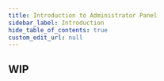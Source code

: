 ```yaml
---
title: Introduction to Administrator Panel
sidebar_label: Introduction
hide_table_of_contents: true
custom_edit_url: null
---
```


## WIP